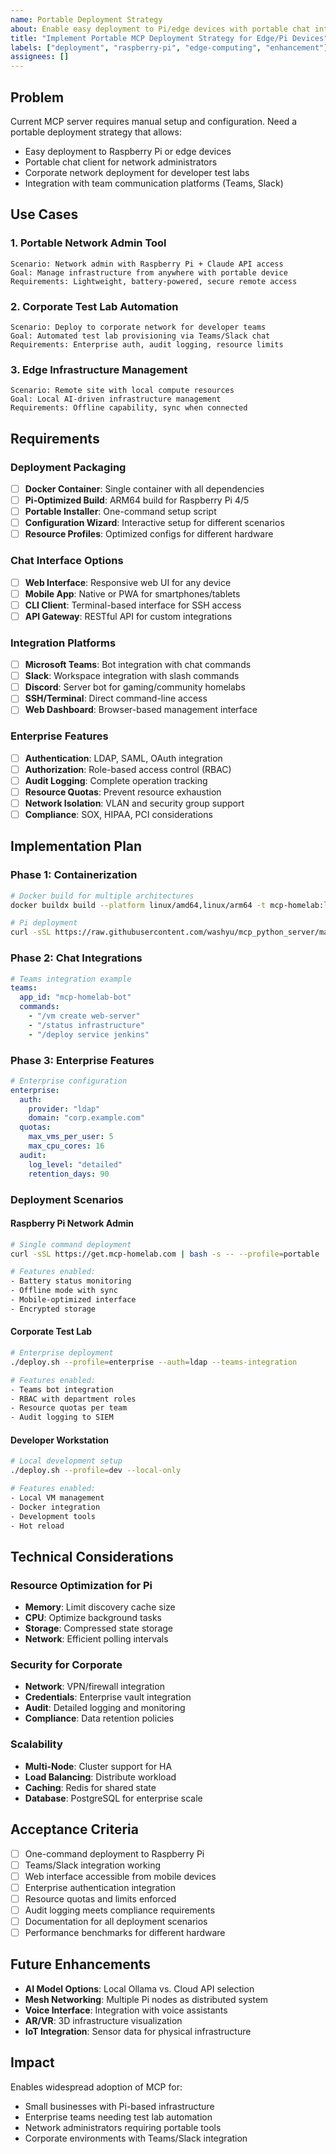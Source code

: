 ```yaml
---
name: Portable Deployment Strategy
about: Enable easy deployment to Pi/edge devices with portable chat interface
title: "Implement Portable MCP Deployment Strategy for Edge/Pi Devices"
labels: ["deployment", "raspberry-pi", "edge-computing", "enhancement"]
assignees: []
---
```


## Problem
Current MCP server requires manual setup and configuration. Need a portable deployment strategy that allows:
- Easy deployment to Raspberry Pi or edge devices
- Portable chat client for network administrators
- Corporate network deployment for developer test labs
- Integration with team communication platforms (Teams, Slack)

## Use Cases

### 1. Portable Network Admin Tool
```
Scenario: Network admin with Raspberry Pi + Claude API access
Goal: Manage infrastructure from anywhere with portable device
Requirements: Lightweight, battery-powered, secure remote access
```

### 2. Corporate Test Lab Automation  
```
Scenario: Deploy to corporate network for developer teams
Goal: Automated test lab provisioning via Teams/Slack chat
Requirements: Enterprise auth, audit logging, resource limits
```

### 3. Edge Infrastructure Management
```
Scenario: Remote site with local compute resources
Goal: Local AI-driven infrastructure management
Requirements: Offline capability, sync when connected
```

## Requirements

### Deployment Packaging
- [ ] **Docker Container**: Single container with all dependencies
- [ ] **Pi-Optimized Build**: ARM64 build for Raspberry Pi 4/5
- [ ] **Portable Installer**: One-command setup script
- [ ] **Configuration Wizard**: Interactive setup for different scenarios
- [ ] **Resource Profiles**: Optimized configs for different hardware

### Chat Interface Options
- [ ] **Web Interface**: Responsive web UI for any device  
- [ ] **Mobile App**: Native or PWA for smartphones/tablets
- [ ] **CLI Client**: Terminal-based interface for SSH access
- [ ] **API Gateway**: RESTful API for custom integrations

### Integration Platforms
- [ ] **Microsoft Teams**: Bot integration with chat commands
- [ ] **Slack**: Workspace integration with slash commands  
- [ ] **Discord**: Server bot for gaming/community homelabs
- [ ] **SSH/Terminal**: Direct command-line access
- [ ] **Web Dashboard**: Browser-based management interface

### Enterprise Features
- [ ] **Authentication**: LDAP, SAML, OAuth integration
- [ ] **Authorization**: Role-based access control (RBAC)
- [ ] **Audit Logging**: Complete operation tracking
- [ ] **Resource Quotas**: Prevent resource exhaustion
- [ ] **Network Isolation**: VLAN and security group support
- [ ] **Compliance**: SOX, HIPAA, PCI considerations

## Implementation Plan

### Phase 1: Containerization
```bash
# Docker build for multiple architectures
docker buildx build --platform linux/amd64,linux/arm64 -t mcp-homelab:latest .

# Pi deployment
curl -sSL https://raw.githubusercontent.com/washyu/mcp_python_server/main/deploy.sh | bash
```

### Phase 2: Chat Integrations
```yaml
# Teams integration example
teams:
  app_id: "mcp-homelab-bot"
  commands:
    - "/vm create web-server"
    - "/status infrastructure" 
    - "/deploy service jenkins"
```

### Phase 3: Enterprise Features
```yaml
# Enterprise configuration
enterprise:
  auth:
    provider: "ldap"
    domain: "corp.example.com"
  quotas:
    max_vms_per_user: 5
    max_cpu_cores: 16
  audit:
    log_level: "detailed"
    retention_days: 90
```

### Deployment Scenarios

#### Raspberry Pi Network Admin
```bash
# Single command deployment
curl -sSL https://get.mcp-homelab.com | bash -s -- --profile=portable

# Features enabled:
- Battery status monitoring
- Offline mode with sync
- Mobile-optimized interface
- Encrypted storage
```

#### Corporate Test Lab
```bash
# Enterprise deployment
./deploy.sh --profile=enterprise --auth=ldap --teams-integration

# Features enabled:
- Teams bot integration
- RBAC with department roles
- Resource quotas per team
- Audit logging to SIEM
```

#### Developer Workstation
```bash
# Local development setup
./deploy.sh --profile=dev --local-only

# Features enabled:
- Local VM management
- Docker integration
- Development tools
- Hot reload
```

## Technical Considerations

### Resource Optimization for Pi
- **Memory**: Limit discovery cache size
- **CPU**: Optimize background tasks
- **Storage**: Compressed state storage
- **Network**: Efficient polling intervals

### Security for Corporate
- **Network**: VPN/firewall integration
- **Credentials**: Enterprise vault integration  
- **Audit**: Detailed logging and monitoring
- **Compliance**: Data retention policies

### Scalability
- **Multi-Node**: Cluster support for HA
- **Load Balancing**: Distribute workload
- **Caching**: Redis for shared state
- **Database**: PostgreSQL for enterprise scale

## Acceptance Criteria
- [ ] One-command deployment to Raspberry Pi
- [ ] Teams/Slack integration working
- [ ] Web interface accessible from mobile devices
- [ ] Enterprise authentication integration
- [ ] Resource quotas and limits enforced
- [ ] Audit logging meets compliance requirements
- [ ] Documentation for all deployment scenarios
- [ ] Performance benchmarks for different hardware

## Future Enhancements
- **AI Model Options**: Local Ollama vs. Cloud API selection
- **Mesh Networking**: Multiple Pi nodes as distributed system
- **Voice Interface**: Integration with voice assistants
- **AR/VR**: 3D infrastructure visualization
- **IoT Integration**: Sensor data for physical infrastructure

## Impact
Enables widespread adoption of MCP for:
- Small businesses with Pi-based infrastructure
- Enterprise teams needing test lab automation  
- Network administrators requiring portable tools
- Corporate environments with Teams/Slack integration
